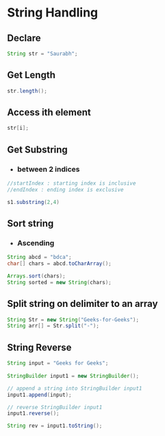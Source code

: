# String Handling

## Declare

```Java
String str = "Saurabh";
```

## Get Length

```Java
str.length();
```

## Access ith element


```Java
str[i];
```
  
## Get Substring

  
* ### between 2 indices
```Java
//startIndex : starting index is inclusive
//endIndex : ending index is exclusive

s1.substring(2,4)
```  
  
<!-- * ### based on other string
```c++
#include <string>

size_t pos = str.find("live");      // position of "live" in str
string str3 = str.substr(pos);     // get from "live" to the end  
```   -->
  
## Sort string

* ### Ascending
```Java
String abcd = "bdca";
char[] chars = abcd.toCharArray();

Arrays.sort(chars);
String sorted = new String(chars);
```  

## Split string on delimiter to an array

```Java
String Str = new String("Geeks-for-Geeks");
String arr[] = Str.split("-");
```

## String Reverse

```Java
String input = "Geeks for Geeks";
 
StringBuilder input1 = new StringBuilder();

// append a string into StringBuilder input1
input1.append(input);

// reverse StringBuilder input1
input1.reverse();

String rev = input1.toString();
```

